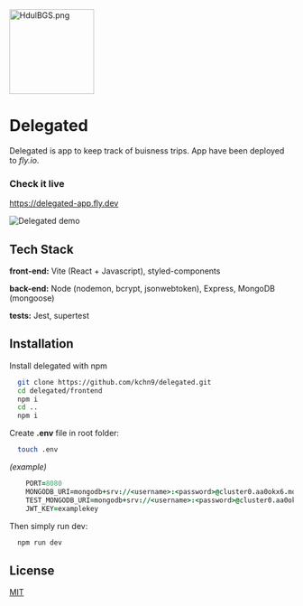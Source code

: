 <img src="https://iili.io/HdulBGS.png" alt="HdulBGS.png" height="150" border="0"/>

# Delegated

Delegated is app to keep track of buisness trips.
App have been deployed to _fly.io_.

### Check it live

https://delegated-app.fly.dev

![Delegated demo](https://media.giphy.com/media/iOXFkxErns3u66NkXL/giphy.gif)

## Tech Stack

**front-end:** Vite (React + Javascript), styled-components

**back-end:** Node (nodemon, bcrypt, jsonwebtoken), Express, MongoDB (mongoose)

**tests:** Jest, supertest

## Installation

Install delegated with npm

```bash
  git clone https://github.com/kchn9/delegated.git
  cd delegated/frontend
  npm i
  cd ..
  npm i
```

Create **.env** file in root folder:

```bash
  touch .env
```

_(example)_

```j
    PORT=8080
    MONGODB_URI=mongodb+srv://<username>:<password>@cluster0.aa0okx6.mongodb.net/delegations?retryWrites=true&w=majority
    TEST_MONGODB_URI=mongodb+srv://<username>:<password>@cluster0.aa0okx6.mongodb.net/?retryWrites=true&w=majority
    JWT_KEY=examplekey
```

Then simply run dev:

```bash
  npm run dev
```

## License

[MIT](https://choosealicense.com/licenses/mit/)
